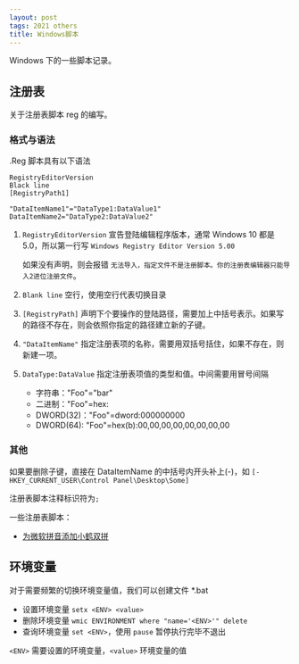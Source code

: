 ```yaml
---
layout: post
tags: 2021 others
title: Windows脚本
---
```


Windows 下的一些脚本记录。

## 注册表

关于注册表脚本 reg 的编写。

### 格式与语法

.Reg 脚本具有以下语法

```plain
RegistryEditorVersion
Black line
[RegistryPath1]

"DataItemName1"="DataType1:DataValue1"
DataItemName2="DataType2:DataValue2"
```

1. `RegistryEditorVersion` 宣告登陆编辑程序版本，通常 Windows 10 都是 5.0，所以第一行写 `Windows Registry Editor Version 5.00`

   如果没有声明，则会报错 `无法导入，指定文件不是注册脚本。你的注册表编辑器只能导入2进位注册文件`。

2. `Blank line` 空行，使用空行代表切换目录

3. `[RegistryPath]` 声明下个要操作的登陆路径，需要加上中括号表示。如果写的路径不存在，则会依照你指定的路径建立新的子键。

4. `"DataItemName"` 指定注册表项的名称，需要用双括号括住，如果不存在，则新建一项。

5. `DataType:DataValue` 指定注册表项值的类型和值。中间需要用冒号间隔

   - 字符串："Foo"="bar"
   - 二进制："Foo"=hex:
   - DWORD(32)："Foo"=dword:000000000
   - DWORD(64): "Foo"=hex(b):00,00,00,00,00,00,00,00

### 其他

如果要删除子键，直接在 DataItemName 的中括号内开头补上(-)，如 `[-HKEY_CURRENT_USER\Control Panel\Desktop\Some]`

注册表脚本注释标识符为`;`

一些注册表脚本：

- [为微软拼音添加小鹤双拼](https://github.com/chesterchenn/bak/blob/master/xiaohe.reg)

## 环境变量

对于需要频繁的切换环境变量值，我们可以创建文件 \*.bat

- 设置环境变量 `setx <ENV> <value>`
- 删除环境变量 `wmic ENVIRONMENT where "name='<ENV>'" delete`
- 查询环境变量 `set <ENV>`，使用 `pause` 暂停执行完毕不退出

`<ENV>` 需要设置的环境变量，`<value>` 环境变量的值
